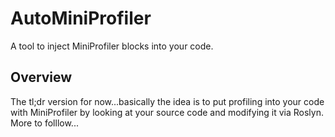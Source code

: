 # AutoMiniProfiler
A tool to inject MiniProfiler blocks into your code.

## Overview
The tl;dr version for now...basically the idea is to put profiling into your code with MiniProfiler by looking at your source code and modifying it via Roslyn. More to folllow...